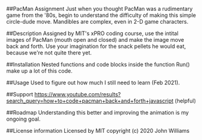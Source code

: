 ##PacMan Assignment
Just when you thought PacMan was a rudimentary game from the '80s, begin to understand the difficulty of making this simple circle-dude move. Mandibles are complex, even in 2-D game characters. 

##Description
Assigned by MIT's xPRO coding course, use the intital images of PacMan (mouth open and closed) and make the image move back and forth. Use your imagination for the snack pellets he would eat, because we're not quite there yet.

##Installation 
Nested functions and code blocks inside the function Run() make up a lot of this code. 

##Usage
Used to figure out how much I still need to learn (Feb 2021).

##Support 
https://www.youtube.com/results?search_query=how+to+code+pacman+back+and+forth+javascript (helpful)

##Roadmap
Understanding this better and improving the animation is my ongoing goal.

##License information 
Licensed by MIT copyright (c) 2020 John Williams 

